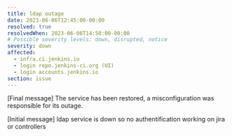 ```yaml
---
title: ldap outage
date: 2023-06-06T12:45:00-00:00
resolved: true
resolvedWhen: 2023-06-06T14:50:00-00:00
# Possible severity levels: down, disrupted, notice
severity: down
affected:
  - infra.ci.jenkins.io
  - login repo.jenkins-ci.org (UI)
  - login accounts.jenkins.io
section: issue
---
```


[Final message]
The service has been restored, a misconfiguration was responsible for its outage.

[Initial message]
ldap service is down so no authentification working on jira or controllers

